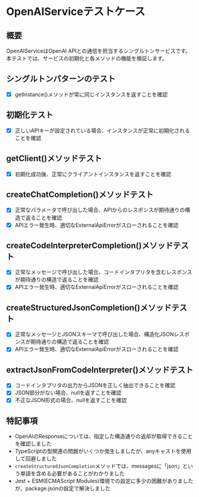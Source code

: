 # OpenAIServiceテストケース

## 概要
OpenAIServiceはOpenAI APIとの通信を担当するシングルトンサービスです。本テストでは、サービスの初期化と各メソッドの機能を検証します。

## シングルトンパターンのテスト
- [x] getInstance()メソッドが常に同じインスタンスを返すことを確認

## 初期化テスト
- [x] 正しいAPIキーが設定されている場合、インスタンスが正常に初期化されることを確認

## getClient()メソッドテスト
- [x] 初期化成功後、正常にクライアントインスタンスを返すことを確認

## createChatCompletion()メソッドテスト
- [x] 正常なパラメータで呼び出した場合、APIからのレスポンスが期待通りの構造で返ることを確認
- [x] APIエラー発生時、適切なExternalApiErrorがスローされることを確認

## createCodeInterpreterCompletion()メソッドテスト
- [x] 正常なメッセージで呼び出した場合、コードインタプリタを含むレスポンスが期待通りの構造で返ることを確認
- [x] APIエラー発生時、適切なExternalApiErrorがスローされることを確認

## createStructuredJsonCompletion()メソッドテスト
- [x] 正常なメッセージとJSONスキーマで呼び出した場合、構造化JSONレスポンスが期待通りの構造で返ることを確認
- [x] APIエラー発生時、適切なExternalApiErrorがスローされることを確認

## extractJsonFromCodeInterpreter()メソッドテスト
- [x] コードインタプリタの出力からJSONを正しく抽出できることを確認
- [x] JSON部分がない場合、nullを返すことを確認
- [x] 不正なJSON形式の場合、nullを返すことを確認

## 特記事項
- OpenAIのResponseについては、指定した構造通りの返却が取得できることを確認しました
- TypeScriptの型関連の問題がいくつか発生しましたが、anyキャストを使用して回避しました
- `createStructuredJsonCompletion`メソッドでは、messagesに「json」という単語を含める必要があることがわかりました
- Jest + ESM(ECMAScript Modules)環境での設定に多少の困難がありましたが、package.jsonの設定で解決しました